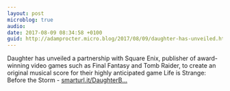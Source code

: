 ```yaml
---
layout: post
microblog: true
audio: 
date: 2017-08-09 08:34:58 +0100
guid: http://adamprocter.micro.blog/2017/08/09/daughter-has-unveiled.html
---
```

Daughter has unveiled a partnership with Square Enix, publisher of award-winning video games such as Final Fantasy and Tomb Raider, to create an original musical score for their highly anticipated game Life is Strange: Before the Storm - [smarturl.it/DaughterB...](http://smarturl.it/DaughterBurnItDown)
